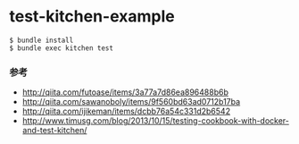 test-kitchen-example
====================

```
$ bundle install
$ bundle exec kitchen test
```

### 参考

- http://qiita.com/futoase/items/3a77a7d86ea896488b6b
- http://qiita.com/sawanoboly/items/9f560bd63ad0712b17ba
- http://qiita.com/ijikeman/items/dcbb76a54c331d2b6542
- http://www.timusg.com/blog/2013/10/15/testing-cookbook-with-docker-and-test-kitchen/
